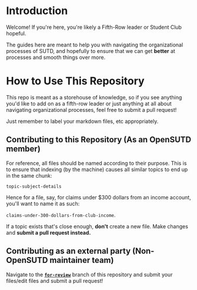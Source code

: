 # Introduction

Welcome! If you're here, you're likely a Fifth-Row leader or Student Club hopeful. 

The guides here are meant to help you with navigating the organizational processes of SUTD, and hopefully to ensure that we can get **better** at processes and smooth things over more.

# How to Use This Repository

This repo is meant as a storehouse of knowledge, so if you see anything you'd like to add on as a fifth-row leader or just anything at all about navigating organizational processes, feel free to submit a pull request!

Just remember to label your markdown files, etc appropriately.

## Contributing to this Repository (As an OpenSUTD member)

For reference, all files should be named according to their purpose. This is to ensure that indexing (by the machine) causes all similar topics to end up in the same chunk:

`topic-subject-details`

Hence for a file, say, for claims under $300 dollars from an income account, you'll want to name it as such:

`claims-under-300-dollars-from-club-income`.

If a topic exists that's close enough, **don't** create a new file. Make changes and **submit a pull request instead.**

## Contributing as an external party (Non-OpenSUTD maintainer team)

Navigate to the [**`for-review`**](https://github.com/OpenSUTD/fifth-row-guides/tree/for-review) branch of this repository and submit your files/edit files and submit a pull request!
